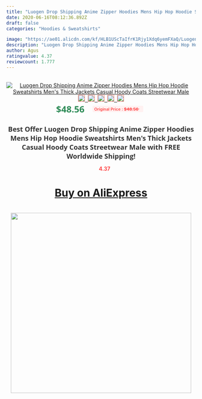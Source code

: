 ```yaml
---
title: "Luogen Drop Shipping Anime Zipper Hoodies Mens Hip Hop Hoodie Sweatshirts Men's Thick Jackets Casual Hoody Coats Streetwear Male"
date: 2020-06-16T08:12:36.892Z
draft: false
categories: "Hoodies & Sweatshirts"

image: "https://ae01.alicdn.com/kf/HLB1UScTaIfrK1Rjy1Xdq6yemFXaQ/Luogen-Drop-Shipping-Anime-Zipper-Hoodies-Mens-Hip-Hop-Hoodie-Sweatshirts-Men-s-Thick-Jackets-Casual.jpg"
description: "Luogen Drop Shipping Anime Zipper Hoodies Mens Hip Hop Hoodie Sweatshirts Men's Thick Jackets Casual Hoody Coats Streetwear Male"
author: Agus
ratingvalue: 4.37
reviewcount: 1.777
---
```

<br>
<div style="text-align: center;">
<a href="https://s.click.aliexpress.com/e/_As49Cp" target="_blank" rel="nofollow noopener noreferrer"><img alt="Luogen Drop Shipping Anime Zipper Hoodies Mens Hip Hop Hoodie Sweatshirts Men's Thick Jackets Casual Hoody Coats Streetwear Male" class="magnifier-image" src="https://ae01.alicdn.com/kf/HLB1UScTaIfrK1Rjy1Xdq6yemFXaQ/Luogen-Drop-Shipping-Anime-Zipper-Hoodies-Mens-Hip-Hop-Hoodie-Sweatshirts-Men-s-Thick-Jackets-Casual.jpg_640x640.jpg">
<br>
<img style="border:1px solid salmon" src="https://ae01.alicdn.com/kf/HLB1UScTaIfrK1Rjy1Xdq6yemFXaQ/Luogen-Drop-Shipping-Anime-Zipper-Hoodies-Mens-Hip-Hop-Hoodie-Sweatshirts-Men-s-Thick-Jackets-Casual.jpg_120x120.jpg">&nbsp;&nbsp;<img style="border:1px solid salmon" src="_120x120.jpg">&nbsp;&nbsp;<img style="border:1px solid salmon" src="_120x120.jpg">&nbsp;&nbsp;<img style="border:1px solid salmon" src="_120x120.jpg">&nbsp;&nbsp;<img style="border:1px solid salmon" src="_120x120.jpg"></a></div><br0>
<div style="text-align: center;"><span style="background-color: white; border: 0px; box-sizing: border-box; color: seagreen; display: inline-block; font-family: &quot;open sans&quot; , &quot;arial&quot; , &quot;helvetica&quot; , sans-serif , &quot;heiti&quot;; font-size: 24px; font-stretch: inherit; font-weight: 700; line-height: inherit; margin: 0px 10px 0px 0px; padding: 0px; vertical-align: middle;">$48.56 </span>
<span style="background: rgb(255 , 241 , 241); border-radius: 3px; border: 0px; box-sizing: border-box; color: #ff4747; display: inline-block; font-family: inherit; font-size: 12px; font-stretch: inherit; font-style: inherit; font-variant: inherit; font-weight: 600; line-height: inherit; margin: 0px; padding: 2px 5px; transform: scale(0.9); vertical-align: middle;">Original Price : <b style="text-decoration: line-through;">$48.56 </b> &nbsp;&nbsp;</span></div>
<h1 style="color: #333333; display: inline-block; font-family: &quot;open sans&quot; , &quot;arial&quot; , &quot;helvetica&quot; , sans-serif , &quot;heiti&quot;; font-size: 18px; font-stretch: inherit; font-weight: 700; text-align: center;">Best Offer Luogen Drop Shipping Anime Zipper Hoodies Mens Hip Hop Hoodie Sweatshirts Men's Thick Jackets Casual Hoody Coats Streetwear Male with FREE Worldwide Shipping!</h1>
<div style="color: #ff4747; text-align: center;">
<img src="https://4.bp.blogspot.com/-M0ZcTcb-5uY/XleCXlxnR4I/AAAAAAAAAEc/OrjgMkXV1oMQFaCRZj5HQwOCBcu3w1FegCPcBGAYYCw/s1600/star.png" style="height: 15px;">&nbsp;<b>4.37</b></div>
<div class="button_cont" align="center"><a class="buynow_a" href="https://s.click.aliexpress.com/e/_As49Cp" target="_blank" rel="nofollow noopener noreferrer"><H1>Buy on AliExpress</H1></a></div><br>
<div class="separator" style="clear: both; text-align: center;">
<img src="https://lh3.googleusercontent.com/-pTy5HemUv9M/XlePHvY0dAI/AAAAAAAAAE4/0nX5iRUoIWY8eMW9Dpxeirr157OZliDIgCLcBGAsYHQ/s1600/badge.gif" width="480">
</div>
